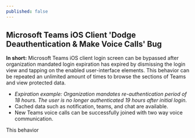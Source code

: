 ```yaml
---
published: false
---
```

## Microsoft Teams iOS Client 'Dodge Deauthentication & Make Voice Calls' Bug

**In short:** Microsoft Teams iOS client login screen can be bypassed after organization mandated login expiration has expired by dismissing the login view and tapping on the enabled user-interface elements. This behavior can be repeated an unlimited amount of times to browse the sections of Teams and view protected data.
- _Expiration example: Organization mandates re-authentication period of 18 hours. The user is no longer authenticated 19 hours after initial login._
- Cached data such as notification, teams, and chat are available. 
- New Teams voice calls can be successfully joined with two way voice communication.

This behavior 